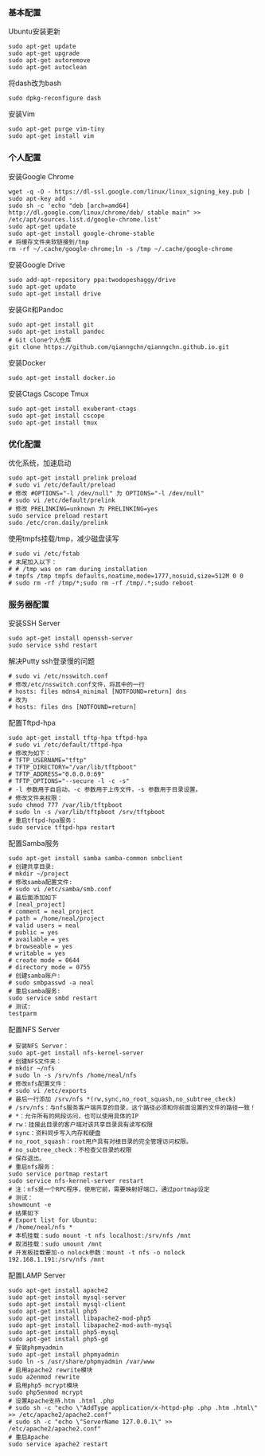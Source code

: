 <!---title:Ubuntu系统安装配置指南-->
<!---category:个人笔记-->
<!---tags:ubuntu-->
<!---author:qianngchn-->
<!---date:2015-05-05-->

### 基本配置

Ubuntu安装更新

    sudo apt-get update
    sudo apt-get upgrade
    sudo apt-get autoremove
    sudo apt-get autoclean

将dash改为bash

    sudo dpkg-reconfigure dash

安装Vim

    sudo apt-get purge vim-tiny
    sudo apt-get install vim

### 个人配置

安装Google Chrome

    wget -q -O - https://dl-ssl.google.com/linux/linux_signing_key.pub | sudo apt-key add -
    sudo sh -c 'echo "deb [arch=amd64] http://dl.google.com/linux/chrome/deb/ stable main" >> /etc/apt/sources.list.d/google-chrome.list'
    sudo apt-get update
    sudo apt-get install google-chrome-stable
    # 将缓存文件夹软链接到/tmp
    rm -rf ~/.cache/google-chrome;ln -s /tmp ~/.cache/google-chrome

安装Google Drive

    sudo add-apt-repository ppa:twodopeshaggy/drive
    sudo apt-get update
    sudo apt-get install drive

安装Git和Pandoc

    sudo apt-get install git
    sudo apt-get install pandoc
    # Git clone个人仓库
    git clone https://github.com/qianngchn/qianngchn.github.io.git

安装Docker

    sudo apt-get install docker.io

安装Ctags Cscope Tmux

    sudo apt-get install exuberant-ctags
    sudo apt-get install cscope
    sudo apt-get install tmux

### 优化配置

优化系统，加速启动

    sudo apt-get install prelink preload
    # sudo vi /etc/default/preload
    # 修改 #OPTIONS="-l /dev/null" 为 OPTIONS="-l /dev/null"
    # sudo vi /etc/default/prelink
    # 修改 PRELINKING=unknown 为 PRELINKING=yes
    sudo service preload restart
    sudo /etc/cron.daily/prelink

使用tmpfs挂载/tmp，减少磁盘读写

    # sudo vi /etc/fstab
    # 末尾加入以下：
    # # /tmp was on ram during installation
    # tmpfs /tmp tmpfs defaults,noatime,mode=1777,nosuid,size=512M 0 0
    # sudo rm -rf /tmp/*;sudo rm -rf /tmp/.*;sudo reboot

### 服务器配置

安装SSH Server

    sudo apt-get install openssh-server
    sudo service sshd restart

解决Putty ssh登录慢的问题

    # sudo vi /etc/nsswitch.conf
    # 修改/etc/nsswitch.conf文件，将其中的一行
    # hosts: files mdns4_minimal [NOTFOUND=return] dns
    # 改为
    # hosts: files dns [NOTFOUND=return]

配置Tftpd-hpa

    sudo apt-get install tftp-hpa tftpd-hpa
    # sudo vi /etc/default/tftpd-hpa
    # 修改为如下：
    # TFTP_USERNAME="tftp"
    # TFTP_DIRECTORY="/var/lib/tftpboot"
    # TFTP_ADDRESS="0.0.0.0:69"
    # TFTP_OPTIONS="--secure -l -c -s"
    # -l 参数用于自启动，-c 参数用于上传文件，-s 参数用于目录设置。
    # 修改文件夹权限：
    sudo chmod 777 /var/lib/tftpboot
    # sudo ln -s /var/lib/tftpboot /srv/tftpboot
    # 重启tftpd-hpa服务：
    sudo service tftpd-hpa restart

配置Samba服务

    sudo apt-get install samba samba-common smbclient
    # 创建共享目录:
    # mkdir ~/project
    # 修改samba配置文件:
    # sudo vi /etc/samba/smb.conf
    # 最后面添加如下
    # [neal_project]
    # comment = neal_project
    # path = /home/neal/project
    # valid users = neal
    # public = yes
    # available = yes
    # browseable = yes
    # writable = yes
    # create mode = 0644
    # directory mode = 0755
    # 创建samba账户:
    # sudo smbpasswd -a neal
    # 重启samba服务:
    sudo service smbd restart
    # 测试:
    testparm

配置NFS Server

    # 安装NFS Server：
    sudo apt-get install nfs-kernel-server
    # 创建NFS文件夹：
    # mkdir ~/nfs
    # sudo ln -s /srv/nfs /home/neal/nfs
    # 修改nfs配置文件：
    # sudo vi /etc/exports
    # 最后一行添加 /srv/nfs *(rw,sync,no_root_squash,no_subtree_check)
    # /srv/nfs：与nfs服务客户端共享的目录，这个路径必须和你前面设置的文件的路径一致！
    # *：允许所有的网段访问，也可以使用具体的IP
    # rw：挂接此目录的客户端对该共享目录具有读写权限
    # sync：资料同步写入内存和硬盘
    # no_root_squash：root用户具有对根目录的完全管理访问权限。
    # no_subtree_check：不检查父目录的权限
    # 保存退出。
    # 重启nfs服务：
    sudo service portmap restart
    sudo service nfs-kernel-server restart
    # 注：nfs是一个RPC程序，使用它前，需要映射好端口，通过portmap设定
    # 测试：
    showmount -e
    # 结果如下
    # Export list for Ubuntu:
    # /home/neal/nfs *
    # 本机挂载：sudo mount -t nfs localhost:/srv/nfs /mnt
    # 取消挂载：sudo umount /mnt
    # 开发板挂载要加-o nolock参数：mount -t nfs -o nolock 192.168.1.191:/srv/nfs /mnt

配置LAMP Server

    sudo apt-get install apache2
    sudo apt-get install mysql-server
    sudo apt-get install mysql-client
    sudo apt-get install php5
    sudo apt-get install libapache2-mod-php5
    sudo apt-get install libapache2-mod-auth-mysql
    sudo apt-get install php5-mysql
    sudo apt-get install php5-gd
    # 安装phpmyadmin
    sudo apt-get install phpmyadmin
    sudo ln -s /usr/share/phpmyadmin /var/www
    # 启用apache2 rewrite模块
    sudo a2enmod rewrite
    # 启用php5 mcrypt模块
    sudo php5enmod mcrypt
    # 设置Apache支持.htm .html .php
    # sudo sh -c "echo \"AddType application/x-httpd-php .php .htm .html\" >> /etc/apache2/apache2.conf"
    # sudo sh -c "echo \"ServerName 127.0.0.1\" >> /etc/apache2/apache2.conf"
    # 重启Apache
    sudo service apache2 restart

